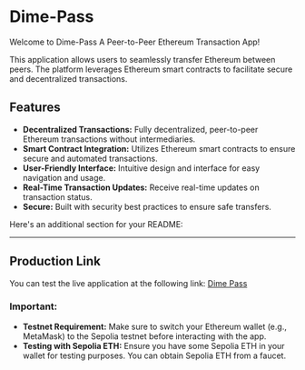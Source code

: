 

# Dime-Pass

Welcome to Dime-Pass A Peer-to-Peer Ethereum Transaction App! 

This application allows users to seamlessly transfer Ethereum between peers. The platform leverages Ethereum smart contracts to facilitate secure and decentralized transactions.

## Features

- **Decentralized Transactions:** Fully decentralized, peer-to-peer Ethereum transactions without intermediaries.
- **Smart Contract Integration:** Utilizes Ethereum smart contracts to ensure secure and automated transactions.
- **User-Friendly Interface:** Intuitive design and interface for easy navigation and usage.
- **Real-Time Transaction Updates:** Receive real-time updates on transaction status.
- **Secure:** Built with security best practices to ensure safe transfers.

Here's an additional section for your README:

---

## Production Link

You can test the live application at the following link: [Dime Pass](https://dime-pass.vercel.app/)

### Important:

- **Testnet Requirement:** Make sure to switch your Ethereum wallet (e.g., MetaMask) to the Sepolia testnet before interacting with the app.
- **Testing with Sepolia ETH:** Ensure you have some Sepolia ETH in your wallet for testing purposes. You can obtain Sepolia ETH from a faucet.
